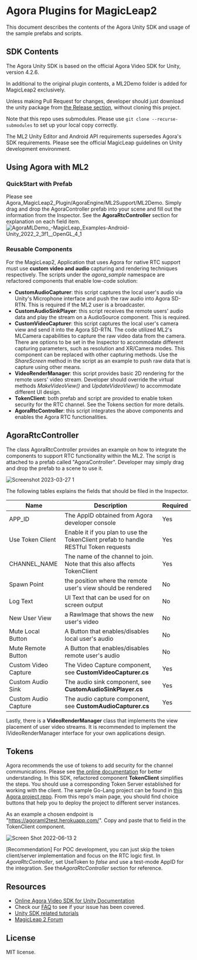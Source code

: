 # Agora Plugins for MagicLeap2
This document describes the contents of the Agora Unity SDK and usage of the sample prefabs and scripts.

## SDK Contents
The Agora Unity SDK is based on the official Agora Video SDK for Unity, version 4.2.6.  

In additional to the original plugin contents, a ML2Demo folder is added for MagicLeap2 exclusively.  

Unless making Pull Request for changes, developer should just download the unity package from [the Release section](https://github.com/AgoraIO-Community/Agora_MagicLeap2_Plugin/releases), without cloning this project.

Note that this repo uses submodules.  Please use `git clone --recurse-submodules` to set up your local copy correctly.

The ML2 Unity Editor and Android API requirements supersedes Agora's SDK requirements.  Please see the official MagicLeap guidelines on Unity development environment.
 
 
## Using Agora with ML2
### QuickStart with Prefab
Please see Agora_MagicLeap2_Plugin/AgoraEngine/ML2Support/ML2Demo.  Simply drag and drop the AgoraController prefab into your scene and fill out the information from the Inspector.  See the **AgoraRtcController** section for explanation on each field item.
![AgoraMLDemo_-_MagicLeap_Examples_-_Android_-_Unity_2022_2_3f1__OpenGL_4_1_](https://user-images.githubusercontent.com/1261195/228102306-b077345e-0a77-42f2-91fe-296b44497df5.jpg)

### Reusable Components
For the MagicLeap2, Application that uses Agora for native RTC support must use **custom video and audio** capturing and rendering techniques respectively.  The scripts under the *agora_sample* namespace are refactored components that enable low-code solution:

 - **CustomAudioCapturer**: this script captures the local user's audio via Unity's Microphone interface and push the raw audio into Agora SD-RTN.  This is required if the ML2 user is a broadcaster.
 - **CustomAudioSinkPlayer**: this script receives the remote users' audio data and play the stream on a AudioSource component.  This is required.
 - **CustomVideoCapturer**: this script captures the local user's camera view and send it into the Agora SD-RTN.  The code utilized ML2's MLCamera capabilities to capture the raw video data from the camera. There are options to be set in the Inspector to accommodate different capturing parameters, such as resolution and XR/Camera modes.  This component can be replaced with other capturing methods.  Use the *ShareScreen* method in the script as an example to push raw data that is capture using other means.
 - **VideoRenderManager**: this script provides basic 2D rendering for the remote users' video stream.  Developer should override the virtual methods *MakeVideoView()* and *UpdateVideoView()* to accommodate different UI design. 
 - **TokenClient**: both prefab and script are provided to enable token security for the RTC channel.  See the Tokens section for more details.
 - **AgoraRtcController**: this script integrates the above components and enables the Agora RTC functionalities.

## AgoraRtcController

The class AgoraRtcController provides an example on how to integrate the components to support RTC functionality within the ML2.  The script is attached to a prefab called "AgoraController".   Developer may simply drag and drop the prefab to a scene to use it.

![Screenshot 2023-03-27 1](https://user-images.githubusercontent.com/1261195/228102957-31b3a361-5b83-4602-ae10-550164b8f131.png)


The following tables explains the fields that should be filed in the Inspector.

|Name|Description  |Required|
|--|--|--|
| APP_ID |The AppID obtained from Agora developer console  |Yes|
| Use Token Client | Enable it if you plan to use the TokenClient prefab to handle RESTful Token requests|Yes|
|CHANNEL_NAME| The name of the channel to join. Note that this also affects TokenClient|Yes|
|Spawn Point| the position where the remote user's view should be rendered|No
|Log Text| UI Text that can be used for on screen output|No
|New User View|a RawImage that shows the new user's video| No
|Mute Local Button|A Button that enables/disables local user's audio|No
|Mute Remote Button|A Button that enables/disables remote user's audio|No
|Custom Video Capture |The Video Capture component, see **CustomVideoCapturer.cs**|Yes
|Custom Audio Sink|The audio sink component, see **CustomAudioSinkPlayer.cs**| Yes
|Custom Audio Capture|The audio capture component, see **CustomAudioCapturer.cs**|Yes

Lastly, there is a **VideoRenderManager** class that implements the view placement of user video streams.  It is recommended to implement the IVideoRenderManager interface for your own applications design.


## Tokens ##
Agora recommends the use of tokens to add security for the channel communications. Please see [the online documentation](https://docs.agora.io/en/video-calling/develop/authentication-workflow?platform=unity) for better understanding.  In this SDK, refactored component **TokenClient** simplifies the steps.  You should use a corresponding Token Server established for working with the client.  The sample Go-Lang project can be found in [this Agora project repo](https://github.com/AgoraIO-Community/agora-token-service).   From this repo's main page, you should find choice buttons that help you to deploy the project to different server instances.

As an example a chosen endpoint is "https://agoraml2test.herokuapp.com/".  Copy and paste that to field in the TokenClient component.

![Screen Shot 2022-06-13 2](https://user-images.githubusercontent.com/1261195/173483945-e15c85cf-5532-4b31-8618-afcb40357720.png)

[Recommendation] For POC development, you can just skip the token client/server implementation and focus on the RTC logic first.  In *AgoraRtcController*, set UseToken to *false* and use a test-mode AppID for the integration.  See the*AgoraRtcController* section for reference.


## Resources
- [Online Agora Video SDK for Unity Documentation](https://docs.agora.io/en/Video/landing-page?platform=Unity)
- Check our  [FAQ](https://docs.agora.io/en/faq)  to see if your issue has been covered.
- [Unity SDK related tutorials](https://www.agora.io/en/blog/?s=unity&post_type=post)
- [MagicLeap 2 Forum](https://forum.magicleap.cloud/)

## License

MIT license.
